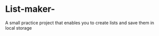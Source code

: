 # List-maker-
A small practice project that enables you to create lists and save them in local storage
